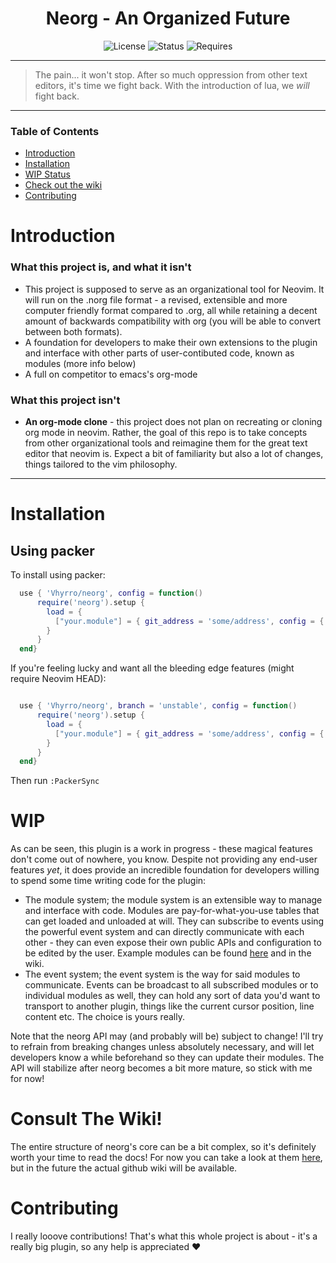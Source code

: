 <div align="center">

# Neorg - An Organized Future

![License](https://img.shields.io/badge/license-GPL%20v3-brightgreen?style=flat-square)
![Status](https://img.shields.io/badge/status-WIP-informational?style=flat-square)
![Requires](https://img.shields.io/badge/requires-neovim%200.5%2B-green?style=flat-square)

</div>

---

> The pain... it won't stop. After so much oppression from other text editors, it's time we fight back.
With the introduction of lua, we *will* fight back.

---

### Table of Contents
- [Introduction](#introduction)
- [Installation](#installation)
- [WIP Status](#wip)
- [Check out the wiki](#consult-the-wiki)
- [Contributing](#contributing)

# Introduction
### What this project is, and what it isn't
  - This project is supposed to serve as an organizational tool for Neovim. It will run on the .norg file format - a revised, extensible and more computer friendly format compared to .org, all while retaining a decent amount of backwards compatibility with org (you will be able to convert between both formats).
  - A foundation for developers to make their own extensions to the plugin and interface with other parts of user-contibuted code, known as modules (more info below)
  - A full on competitor to emacs's org-mode
 ### What this project isn't
  - **An org-mode clone** - this project does not plan on recreating or cloning org mode in neovim. Rather, the goal of this repo is to take concepts from other organizational tools and reimagine them for the great text editor that neovim is. Expect a bit of familiarity but also a lot of changes, things tailored to the vim philosophy.

---
# Installation
## Using packer
To install using packer:
```lua
  use { 'Vhyrro/neorg', config = function()
      require('neorg').setup {
        load = {
          ["your.module"] = { git_address = 'some/address', config = { ... } }
        }
      }
  end}
```

If you're feeling lucky and want all the bleeding edge features (might require Neovim HEAD):
```lua

  use { 'Vhyrro/neorg', branch = 'unstable', config = function()
      require('neorg').setup {
        load = {
          ["your.module"] = { git_address = 'some/address', config = { ... } }
        }
      }
  end}
```

Then run `:PackerSync`

# WIP
As can be seen, this plugin is a work in progress - these magical features don't come out of nowhere, you know. Despite not providing any end-user features *yet*, it does provide an incredible foundation for developers willing to spend some time writing code for the plugin:
  - The module system; the module system is an extensible way to manage and interface with code. Modules are pay-for-what-you-use tables that can get loaded and unloaded at will. They can subscribe to events using the powerful event system and can directly communicate with each other - they can even expose their own public APIs and configuration to be edited by the user. Example modules can be found [here](lua/neorg/modules/core) and in the wiki.
  - The event system; the event system is the way for said modules to communicate. Events can be broadcast to all subscribed modules or to individual modules as well, they can hold any sort of data you'd want to transport to another plugin, things like the current cursor position, line content etc. The choice is yours really.

Note that the neorg API may (and probably will be) subject to change! I'll try to refrain from breaking changes unless absolutely necessary, and will let developers know a while beforehand so they can update their modules. The API will stabilize after neorg becomes a bit more mature, so stick with me for now!

# Consult The Wiki!
The entire structure of neorg's core can be a bit complex, so it's definitely worth your time to read the docs! For now you can take a look at them [here](docs/README.md), but in the future the actual github wiki will be available.

# Contributing
I really looove contributions! That's what this whole project is about - it's a really big plugin, so any help is appreciated :heart:

